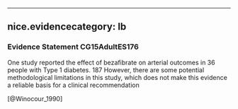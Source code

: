 
---
nice.evidencecategory: Ib
---

### Evidence Statement CG15AdultES176
One study reported the effect of bezafibrate on arterial outcomes in 36 people with Type 1 diabetes. 187 However, there are some potential methodological limitations in this study, which does not make this evidence a reliable basis for a clinical recommendation

[@Winocour_1990]

